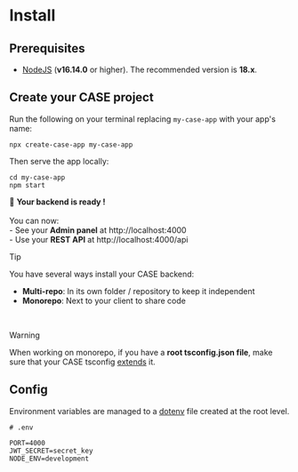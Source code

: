 # Install

## Prerequisites

- [NodeJS](https://nodejs.org/en/) (**v16.14.0** or higher). The recommended version is **18.x**.

## Create your CASE project

Run the following on your terminal replacing `my-case-app` with your app's name:

```
npx create-case-app my-case-app
```

Then serve the app locally:

```
cd my-case-app
npm start
```

🎉 **Your backend is ready !**
<br>
<br>You can now:
<br> - See your **Admin panel** at http://localhost:4000
<br> - Use your **REST API** at http://localhost:4000/api

> [!Tip]
>
> You have several ways install your CASE backend:
>
> - **Multi-repo**: In its own folder / repository to keep it independent
> - **Monorepo**: Next to your client to share code

&nbsp;

> [!Warning]
>
> When working on monorepo, if you have a **root tsconfig.json file**, make sure that your CASE tsconfig [extends](https://www.typescriptlang.org/tsconfig#extends) it.

## Config

Environment variables are managed to a [dotenv](https://www.npmjs.com/package/dotenv) file created at the root level.

```env
# .env

PORT=4000
JWT_SECRET=secret_key
NODE_ENV=development
```
